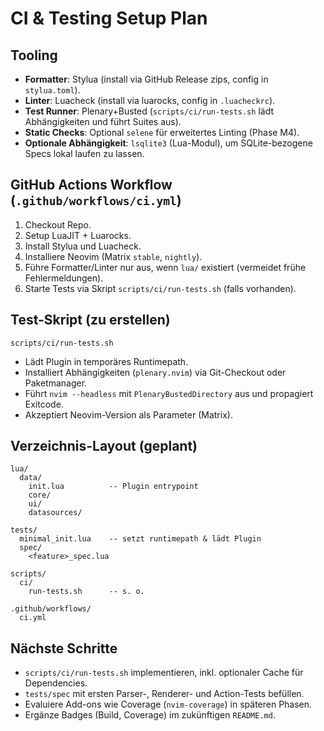 # CI & Testing Setup Plan

## Tooling
- **Formatter**: Stylua (install via GitHub Release zips, config in `stylua.toml`).
- **Linter**: Luacheck (install via luarocks, config in `.luacheckrc`).
- **Test Runner**: Plenary+Busted (`scripts/ci/run-tests.sh` lädt Abhängigkeiten und führt Suites aus).
- **Static Checks**: Optional `selene` für erweitertes Linting (Phase M4).
- **Optionale Abhängigkeit**: `lsqlite3` (Lua-Modul), um SQLite-bezogene Specs lokal laufen zu lassen.

## GitHub Actions Workflow (`.github/workflows/ci.yml`)
1. Checkout Repo.
2. Setup LuaJIT + Luarocks.
3. Install Stylua und Luacheck.
4. Installiere Neovim (Matrix `stable`, `nightly`).
5. Führe Formatter/Linter nur aus, wenn `lua/` existiert (vermeidet frühe Fehlermeldungen).
6. Starte Tests via Skript `scripts/ci/run-tests.sh` (falls vorhanden).

## Test-Skript (zu erstellen)
`scripts/ci/run-tests.sh`
- Lädt Plugin in temporäres Runtimepath.
- Installiert Abhängigkeiten (`plenary.nvim`) via Git-Checkout oder Paketmanager.
- Führt `nvim --headless` mit `PlenaryBustedDirectory` aus und propagiert Exitcode.
- Akzeptiert Neovim-Version als Parameter (Matrix).

## Verzeichnis-Layout (geplant)
```
lua/
  data/
    init.lua          -- Plugin entrypoint
    core/
    ui/
    datasources/

tests/
  minimal_init.lua    -- setzt runtimepath & lädt Plugin
  spec/
    <feature>_spec.lua

scripts/
  ci/
    run-tests.sh      -- s. o.

.github/workflows/
  ci.yml
```

## Nächste Schritte
- `scripts/ci/run-tests.sh` implementieren, inkl. optionaler Cache für Dependencies.
- `tests/spec` mit ersten Parser-, Renderer- und Action-Tests befüllen.
- Evaluiere Add-ons wie Coverage (`nvim-coverage`) in späteren Phasen.
- Ergänze Badges (Build, Coverage) im zukünftigen `README.md`.

